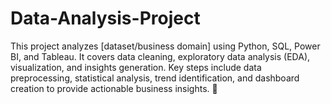 # Data-Analysis-Project
This project analyzes [dataset/business domain] using Python, SQL, Power BI, and Tableau. It covers data cleaning, exploratory data analysis (EDA), visualization, and insights generation. Key steps include data preprocessing, statistical analysis, trend identification, and dashboard creation to provide actionable business insights. 🚀
